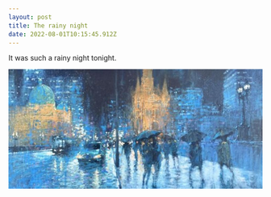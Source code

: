 ```yaml
---
layout: post
title: The rainy night
date: 2022-08-01T10:15:45.912Z
---
```

It was such a rainy night tonight.

![](/assets/rainymelbourne.jpg)